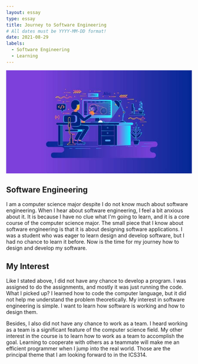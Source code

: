 ```yaml
---
layout: essay
type: essay
title: Journey to Software Engineering
# All dates must be YYYY-MM-DD format!
date: 2021-08-29
labels:
  - Software Engineering
  - Learning
---
```

<img class="ui medium left floated image" src="../images/Software-engineering.jpg">

## Software Engineering


I am a computer science major despite I do not know much about software engineering. When I hear about software engineering, I feel a bit anxious about it. It is because I have no clue what I'm going to learn, and it is a core course of the computer science major. The small piece that I know about software engineering is that it is about designing software applications. I was a student who was eager to learn design and develop software, but I had no chance to learn it before. Now is the time for my journey how to design and develop my software.




## My Interest



Like I stated above, I did not have any chance to develop a program. I was assigned to do the assignments, and mostly it was just running the code. What I picked up? I learned how to code the computer language, but it did not help me understand the problem theoretically. My interest in software engineering is simple. I want to learn how software is working and how to design them.

Besides, I also did not have any chance to work as a team. I heard working as a team is a significant feature of the computer science field. My other interest in the course is to learn how to work as a team to accomplish the goal. Learning to cooperate with others as a teammate will make me an efficient programmer when I jump into the real world. Those are the principal theme that I am looking forward to in the ICS314.










